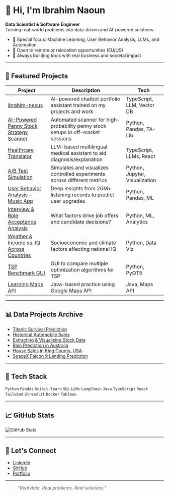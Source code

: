 # 👋 Hi, I'm Ibrahim Naoun  
**Data Scientist & Software Engineer**  
Turning real-world problems into data-driven and AI-powered solutions.

- 🧠 Special focus: Machine Learning, User Behavior Analysis, LLMs, and Automation  
- 💼 Open to remote or relocation opportunities (EU/US)  
- 🔧 Always building tools with real business and societal impact

---

## 🚀 Featured Projects

| Project | Description | Tech |
|--------|-------------|------|
| [ibrahim-nexus](https://github.com/ibrahimnaoun/ibrahim-nexus) | AI-powered chatbot portfolio assistant trained on my projects and work | TypeScript, LLM, Vector DB |
| [AI-Powered Penny Stock Strategy Scanner](https://github.com/ibrahimnaoun/AI-Powered-Penny-Stock-Strategy-Scanner) | Automated scanner for high-probability penny stock setups in off-market sessions | Python, Pandas, TA-Lib |
| [Healthcare Translator](https://github.com/ibrahimnaoun/Healthcare-Translator) | LLM-based multilingual medical assistant to aid diagnosis/explanation | TypeScript, LLMs, React |
| [A/B Test Simulation](https://github.com/ibrahimnaoun/A-B-Test-Simulation) | Simulates and visualizes controlled experiments across different metrics | Python, Jupyter, Visualization |
| [User Behavior Analysis – Music App](https://github.com/ibrahimnaoun/User-Behavior-Analysis-in-a-Music-Streaming-App) | Deep insights from 26M+ listening records to predict user upgrades | Python, Pandas, ML |
| [Interview & Role Acceptance Analysis](https://github.com/ibrahimnaoun/Insights-into-Interview-and-Role-Acceptance) | What factors drive job offers and candidate decisions? | Python, ML, Analytics |
| [Weather & Income vs. IQ Across Countries](https://github.com/ibrahimnaoun/Analyzing-the-Effect-of-Weather-and-Income-on-IQ-Across-Countries) | Socioeconomic and climate factors affecting national IQ | Python, Data Viz |
| [TSP Benchmark GUI](https://github.com/ibrahimnaoun/TRAVELING-SALESMAN-PROBLEM-Benchmark-) | GUI to compare multiple optimization algorithms for TSP | Python, PyQT5 |
| [Learning Maps API](https://github.com/ibrahimnaoun/Learning-Maps-API) | Java-based practice using Google Maps API | Java, Maps API |

---

## 📊 Data Projects Archive

- [Titanic Survival Prediction](https://github.com/ibrahimnaoun/Titanic-Survival-Prediction)
- [Historical Automobile Sales](https://github.com/ibrahimnaoun/Historical-Automobile-Sales)
- [Extracting & Visualizing Stock Data](https://github.com/ibrahimnaoun/Extracting-and-Visualizing-Stock-Data)
- [Rain Prediction in Australia](https://github.com/ibrahimnaoun/Rain-Prediction-in-Australia)
- [House Sales in King County, USA](https://github.com/ibrahimnaoun/Analyse-House-Sales-in-King-County-USA)
- [SpaceX Falcon 9 Landing Prediction](https://github.com/ibrahimnaoun/SpaceX-Falcon9-1st-stage-Success-Landing-Prediction)

---

## 🧰 Tech Stack

`Python` `Pandas` `Scikit-learn` `SQL` `LLMs` `LangChain` `Java` `TypeScript` `React` `Tailwind` `Streamlit` `Docker` `Tableau`

---

## 📈 GitHub Stats

![GitHub Stats](https://github-readme-stats.vercel.app/api?username=ibrahimnaoun&show_icons=true&theme=github_dark)

---

## 🔗 Let's Connect

- [LinkedIn](https://linkedin.com/in/ibrahim-naoun)
- [GitHub](https://github.com/ibrahimnaoun)
- [Portfolio](https://www.datascienceportfol.io/ibrahimnaoun)

---

> *"Real data. Real problems. Real solutions."*

